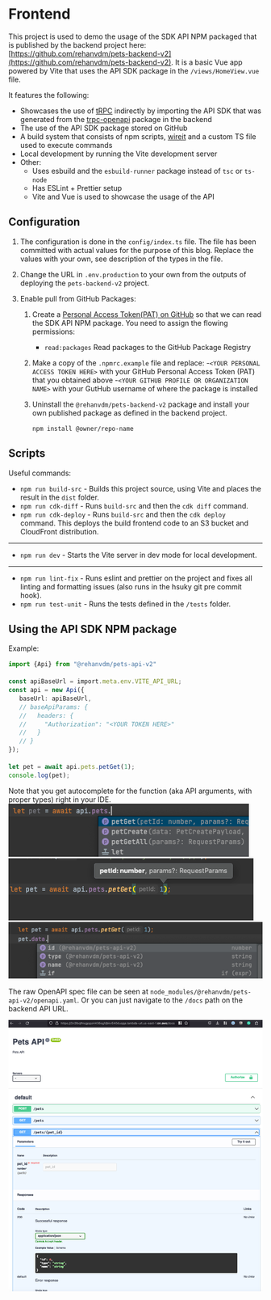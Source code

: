 # Frontend

This project is used to demo the usage of the SDK API NPM packaged that is published by the backend project here:
[https://github.com/rehanvdm/pets-backend-v2](https://github.com/rehanvdm/pets-backend-v2). It is a basic Vue app
powered by Vite that uses the API SDK package in the `/views/HomeView.vue` file.

It features the following:
- Showcases the use of [tRPC](https://trpc.io/) indirectly by importing the API SDK that was generated from the
[trpc-openapi](https://github.com/jlalmes/trpc-openapi) package in the backend
- The use of the API SDK package stored on GitHub
- A build system that consists of npm scripts, [wireit](https://github.com/google/wireit) and a custom TS file used to execute commands
- Local development by running the Vite development server
- Other:
  - Uses esbuild and the `esbuild-runner` package instead of `tsc` or `ts-node`
  - Has ESLint + Prettier setup
  - Vite and Vue is used to showcase the usage of the API

## Configuration

1. The configuration is done in the `config/index.ts` file. The file has been committed with actual values for the purpose
of this blog. Replace the values with your own, see description of the types in the file.
2. Change the URL in `.env.production` to your own from the outputs of deploying the `pets-backend-v2` project.


3. Enable pull from GitHub Packages:
   1. Create a [Personal Access Token(PAT) on GitHub](https://docs.github.com/en/authentication/keeping-your-account-and-data-secure/creating-a-personal-access-token#creating-a-token)
      so that we can read the SDK API NPM package. You need to assign the flowing permissions:
      - `read:packages` Read packages to the GitHub Package Registry
   2. Make a copy of the `.npmrc.example` file and replace:
      -`<YOUR PERSONAL ACCESS TOKEN HERE>` with your GitHub Personal Access Token (PAT) that you obtained above
      -`<YOUR GITHUB PROFILE OR ORGANIZATION NAME>` with your GutHub username of where the package is installed
   3. Uninstall the `@rehanvdm/pets-backend-v2` package and install your own published package as defined in the backend
   project.

       ```
       npm install @owner/repo-name
       ```

## Scripts

Useful commands:

- `npm run build-src` - Builds this project source, using Vite and places the result in the `dist` folder.
- `npm run cdk-diff` - Runs `build-src` and then the `cdk diff` command.
- `npm run cdk-deploy` - Runs `build-src` and then the `cdk deploy` command. This deploys the build frontend code to an
S3 bucket and CloudFront distribution.
---
- `npm run dev` - Starts the Vite server in dev mode for local development.
---
- `npm run lint-fix` - Runs eslint and prettier on the project and fixes all linting and formatting issues (also runs
  in the hsuky git pre commit hook).
- `npm run test-unit` - Runs the tests defined in the `/tests` folder.

## Using the API SDK NPM package


Example:
```typescript
import {Api} from "@rehanvdm/pets-api-v2"

const apiBaseUrl = import.meta.env.VITE_API_URL;
const api = new Api({
   baseUrl: apiBaseUrl,
   // baseApiParams: {
   //   headers: {
   //     "Authorization": "<YOUR TOKEN HERE>"
   //   }
   // }
});

let pet = await api.pets.petGet(1);
console.log(pet);
 ```

Note that you get autocomplete for the function (aka API arguments, with proper types) right in your IDE.
![img.png](.images/img.png)
![img_1.png](.images/img_1.png)
![img_2.png](.images/img_2.png)

The raw OpenAPI spec file can be seen at `node_modules/@rehanvdm/pets-api-v2/openapi.yaml`. Or you can just navigate to the
`/docs` path on the backend API URL.

![img_3.png](.images/img_3.png)

